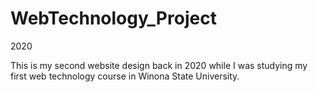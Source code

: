 # WebTechnology_Project
2020

This is my second website design back in 2020 while I was studying my first web technology course in Winona State University.
